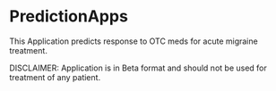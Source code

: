 # PredictionApps

This Application predicts response to OTC meds for acute migraine treatment. 


DISCLAIMER: Application is in Beta format and should not be used for treatment of any patient. 
